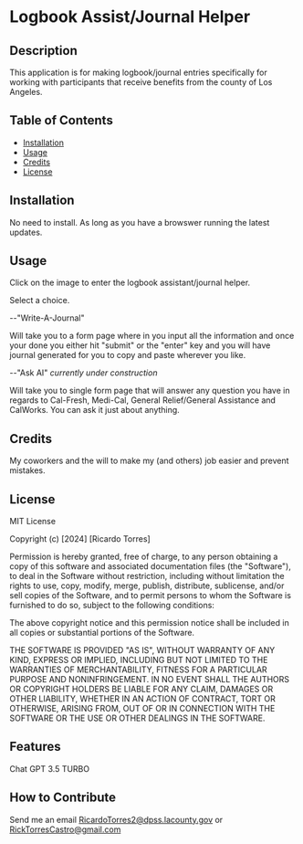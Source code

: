 # Logbook Assist/Journal Helper

## Description

This application is for making logbook/journal entries specifically for working with participants that receive benefits from the county of Los Angeles.

## Table of Contents 

- [Installation](#installation)
- [Usage](#usage)
- [Credits](#credits)
- [License](#license)

## Installation

No need to install. As long as you have a browswer running the latest updates.

## Usage

Click on the image to enter the logbook assistant/journal helper. 

Select a choice.

--"Write-A-Journal"

Will take you to a form page where in you input all the information and once your done you either hit "submit" or the "enter" key and you will have 
journal generated for you to copy and paste wherever you like. 

--"Ask AI" *currently under construction*

Will take you to single form page that will answer any question you have in regards to Cal-Fresh, Medi-Cal, General Relief/General Assistance and CalWorks. You can ask it just about anything. 

## Credits

My coworkers and the will to make my (and others) job easier and prevent mistakes. 

## License

MIT License

Copyright (c) [2024] [Ricardo Torres]

Permission is hereby granted, free of charge, to any person obtaining a copy
of this software and associated documentation files (the "Software"), to deal
in the Software without restriction, including without limitation the rights
to use, copy, modify, merge, publish, distribute, sublicense, and/or sell
copies of the Software, and to permit persons to whom the Software is
furnished to do so, subject to the following conditions:

The above copyright notice and this permission notice shall be included in all
copies or substantial portions of the Software.

THE SOFTWARE IS PROVIDED "AS IS", WITHOUT WARRANTY OF ANY KIND, EXPRESS OR
IMPLIED, INCLUDING BUT NOT LIMITED TO THE WARRANTIES OF MERCHANTABILITY,
FITNESS FOR A PARTICULAR PURPOSE AND NONINFRINGEMENT. IN NO EVENT SHALL THE
AUTHORS OR COPYRIGHT HOLDERS BE LIABLE FOR ANY CLAIM, DAMAGES OR OTHER
LIABILITY, WHETHER IN AN ACTION OF CONTRACT, TORT OR OTHERWISE, ARISING FROM,
OUT OF OR IN CONNECTION WITH THE SOFTWARE OR THE USE OR OTHER DEALINGS IN THE
SOFTWARE.

## Features

Chat GPT 3.5 TURBO

## How to Contribute

Send me an email RicardoTorres2@dpss.lacounty.gov or RickTorresCastro@gmail.com